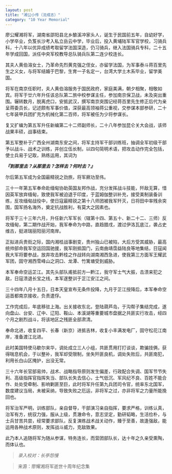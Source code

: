 ```yaml
---
layout: post
title: "湘公小传（沈成志）"
category: "10 Year Memorial"
---
```


廖公耀湘将军，湖南省邵阳县北乡酿溪冲家头人，诞生于民国前五年，自幼好学，小学卒业，负笈长沙考入私立岳云中学，毕业后，投入黄埔陆军军官学校，习骑兵科，十八年以优异成绩考取留学法国深造，仍习骑兵，继入法国骑兵专科，二十五年学成回国，派任中央军校教导总队骑兵队第二连少校连长。

其夫人黄伯溶女士，乃革命先烈黄克强之侄女，亦留学法国，为军事泰斗蒋百里先生之义女，与将军结婚于巴黎，生育一子名定一，台湾大学土木系毕业，留学美国。

将军在南京任职时，夫人黄伯溶服务于国民政府，家庭美满，朝夕相聚，相敬如宾。将军于廿六年升任该总队第二旅中校参谋主任，参加南京保卫战，未及突出重围。辗转数月，脱离虎口，安抵武汉，撰写南京突围记经蒋百里先生修正后代为亲呈蒋委员长，记述颇有军事价值，深获最高领袖蒋公重视，交参谋本部参研，二十七年装甲兵团扩充为机械化第二百师，将军被任为少将参谋长。

复又扩编为第五军升任新编第二十二师副师长，二十八年参加昆仑关大会战，该师战果丰硕，战事结束。

第五军整补于广西全州湖南东安之间，将军主持军干部训练班，抽调全军初级干部予以战斗、战术之训练，并创立伍长制，以四句简明术语，把攻击动作完全包括，使士兵易于记取，熟练运用，其词为 

***『到那里去？从那里去？怎样去？何时去？』*** 

尔后第五军成为全国最精锐之劲旅，将军厥功至伟。

三十一年第五军奉命赴缅甸协助英国友邦作战，充分发挥战斗技能，歼敌无算，惜因英军放弃缅甸，致使我军被迫退于印度，于蓝姆伽整训补充，接受美制装备训练，反攻缅甸战役中，使日寇最精锐之第十八师团被我军歼灭，日将田中率残余突围，国军扬名海外，奠定抗战胜利，有莫大之因素也。

将军于三十三年六月，升任新六军军长（辖第十四、第五十、新二十二、三师）反攻缅甸，第二期作战开始，我军奉命为中路，直趋腊戌，渡过伊洛瓦底江，袭占史维古，挺进瑞丽阳丽河南岸。

正拟进兵贵街之际，国内湘桂战事剧变，贵州独山已被陷，大后方受其威胁，最高统帅部命我军空运回国驰援，我军刚抵国门，云南曲靖霑益陆良等地集结，日寇闻我大军将要参战，放弃攻击黔桂之作战转向湖南湘西急进，使我第三方面军王耀武军团，固守湘西雪峰山之洞口、龙潭、竹篱塘受到威胁。

本军奉命空运芷江。其先头部队甫抵前方—黔江，我守军士气大振，击溃来犯之敌，日寇溃退长宝之线，本军遂整训于芷江安江之间。

三十四年八月十五日，日本天皇宣布无条件投降，九月于芷江授降后，本军奉命空运首都南京接收，负责遣俘。

工作完成后，年底移驻上海。出关接收东北，登陆葫芦岛，于沟帮子集结完成，遂向盘山、台安、辽中、辽阳、鞍山、本溪湖等重要城市盘据之共匪实行攻击，经四个月之剧烈战斗，将该地区之残匪全部肃清。

奉命北进，收复四平、长春（新京）进抵吉林，收复小丰满发电厂，固守松花江南岸，准备渡江北进。

此时美国特使马歇尔来华，调处成立三人小组，共匪贯用打打谈谈，欺骗技俩，获得喘息机会，于以整补，我军却受限制，坐失歼匪良机，调处失败后，共匪南犯，利用长白山区掩护，出没无常。

三十六年长官部易帅，战术、战略指导原则发生偏差，行政配合失调、国军节节失利、高级指挥官指挥失当、部队长失去信心，士气低沉、军风纪不良、百姓不能合作、处处受牵制、影响剿匪至巨，此时将军升任第九兵团司令官，统率东北国军，数度建议当局，未被采纳，导致失败之厄运，非将军之过，亦非将军之力量所能挽回也。

将军治军严明，训练部队，亲自督导，干部演习亲自指挥，要求严格，训练认真，治军有方，统驭力强，服从上级，贯澈命令，意志坚定，勤研韬略，生活俭朴，与士兵甘苦共尝，经常要求部队，反复演练战术战关动作，臻于至善，故逢强敌，能运用各种战术原则，发挥战斗威力，克敌致果。

此乃本人追随将军为随从参谋，特务连长，而营团部队长，达十年之久亲受熏陶，而体认也。

> *录入校对：长亭怨慢*

> 来源：廖耀湘将军逝世十周年纪念集